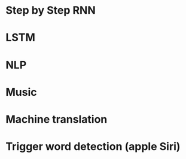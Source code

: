# Step by Step RNN
# LSTM 
# NLP
# Music
# Machine translation
# Trigger word detection (apple Siri)
